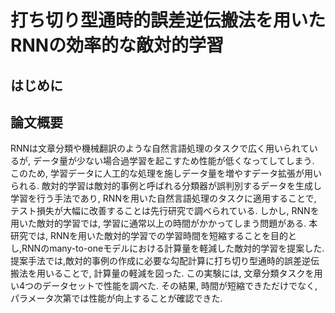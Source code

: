 # 打ち切り型通時的誤差逆伝搬法を用いたRNNの効率的な敵対的学習

## はじめに


## 論文概要
RNNは文章分類や機械翻訳のような自然言語処理のタスクで広く用いられているが, データ量が少ない場合過学習を起こすため性能が低くなってしてしまう. このため, 学習データに人工的な処理を施しデータ量を増やすデータ拡張が用いられる. 敵対的学習は敵対的事例と呼ばれる分類器が誤判別するデータを生成し学習を行う手法であり, RNNを用いた自然言語処理のタスクに適用することで, テスト損失が大幅に改善することは先行研究で調べられている. しかし, RNNを用いた敵対的学習では, 学習に通常以上の時間がかかってしまう問題がある.  本研究では, RNNを用いた敵対的学習での学習時間を短縮することを目的とし,RNNのmany-to-oneモデルにおける計算量を軽減した敵対的学習を提案した.提案手法では,敵対的事例の作成に必要な勾配計算に打ち切り型通時的誤差逆伝搬法を用いることで, 計算量の軽減を図った. この実験には, 文章分類タスクを用い4つのデータセットで性能を調べた. その結果, 時間が短縮できただけでなく, パラメータ次第では性能が向上することが確認できた.
